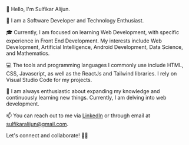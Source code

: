 👋 Hello, I'm Sulfikar Alijun.

🚀 I am a Software Developer and Technology Enthusiast.

🎓 Currently, I am focused on learning Web Development, with specific experience in Front End Development. My interests include Web Development, Artificial Intelligence, Android Development, Data Science, and Mathematics.

💻 The tools and programming languages I commonly use include HTML, CSS, Javascript, as well as the ReactJs and Tailwind libraries. I rely on Visual Studio Code for my projects.

🌱 I am always enthusiastic about expanding my knowledge and continuously learning new things. Currently, I am delving into web development.

📫 You can reach out to me via [LinkedIn](https://www.linkedin.com/in/sulfikaralijun) or through email at sulfikaralijun@gmail.com.

Let's connect and collaborate! 👯‍♂️

